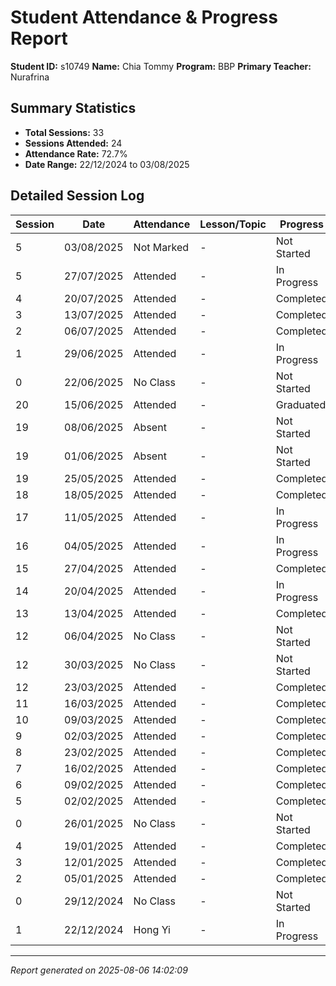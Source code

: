 # Student Attendance & Progress Report

**Student ID:** s10749
**Name:** Chia Tommy
**Program:** BBP
**Primary Teacher:** Nurafrina

## Summary Statistics
- **Total Sessions:** 33
- **Sessions Attended:** 24
- **Attendance Rate:** 72.7%
- **Date Range:** 22/12/2024 to 03/08/2025

## Detailed Session Log

| Session | Date | Attendance | Lesson/Topic | Progress |
|---------|------|------------|--------------|----------|
| 5 | 03/08/2025 | Not Marked | - | Not Started |
| 5 | 27/07/2025 | Attended | - | In Progress |
| 4 | 20/07/2025 | Attended | - | Completed |
| 3 | 13/07/2025 | Attended | - | Completed |
| 2 | 06/07/2025 | Attended | - | Completed |
| 1 | 29/06/2025 | Attended | - | In Progress |
| 0 | 22/06/2025 | No Class | - | Not Started |
| 20 | 15/06/2025 | Attended | - | Graduated |
| 19 | 08/06/2025 | Absent | - | Not Started |
| 19 | 01/06/2025 | Absent | - | Not Started |
| 19 | 25/05/2025 | Attended | - | Completed |
| 18 | 18/05/2025 | Attended | - | Completed |
| 17 | 11/05/2025 | Attended | - | In Progress |
| 16 | 04/05/2025 | Attended | - | In Progress |
| 15 | 27/04/2025 | Attended | - | Completed |
| 14 | 20/04/2025 | Attended | - | In Progress |
| 13 | 13/04/2025 | Attended | - | Completed |
| 12 | 06/04/2025 | No Class | - | Not Started |
| 12 | 30/03/2025 | No Class | - | Not Started |
| 12 | 23/03/2025 | Attended | - | Completed |
| 11 | 16/03/2025 | Attended | - | Completed |
| 10 | 09/03/2025 | Attended | - | Completed |
| 9 | 02/03/2025 | Attended | - | Completed |
| 8 | 23/02/2025 | Attended | - | Completed |
| 7 | 16/02/2025 | Attended | - | Completed |
| 6 | 09/02/2025 | Attended | - | Completed |
| 5 | 02/02/2025 | Attended | - | Completed |
| 0 | 26/01/2025 | No Class | - | Not Started |
| 4 | 19/01/2025 | Attended | - | Completed |
| 3 | 12/01/2025 | Attended | - | Completed |
| 2 | 05/01/2025 | Attended | - | Completed |
| 0 | 29/12/2024 | No Class | - | Not Started |
| 1 | 22/12/2024 | Hong Yi | - | In Progress |

---
*Report generated on 2025-08-06 14:02:09*